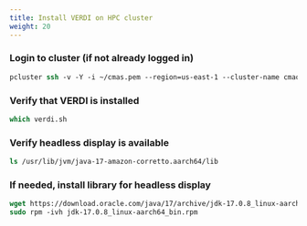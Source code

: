 ```yaml
---
title: Install VERDI on HPC cluster
weight: 20
--- 
```


### Login to cluster (if not already logged in)

```csh
pcluster ssh -v -Y -i ~/cmas.pem --region=us-east-1 --cluster-name cmaq-cluster
```

### Verify that VERDI is installed

```csh
which verdi.sh
```

### Verify headless display is available

```csh
ls /usr/lib/jvm/java-17-amazon-corretto.aarch64/lib
```

### If needed, install library for headless display

```csh
wget https://download.oracle.com/java/17/archive/jdk-17.0.8_linux-aarch64_bin.rpm
sudo rpm -ivh jdk-17.0.8_linux-aarch64_bin.rpm
```

